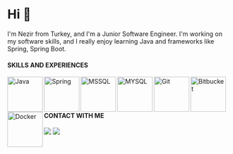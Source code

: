 # Hi 👋 
I'm Nezir from Turkey, and I'm a Junior Software Engineer. I'm working on my software skills, and  I really enjoy learning Java and frameworks like Spring, Spring Boot.

#### SKILLS AND EXPERIENCES

<img align="left" alt="Java" width="80px" src="https://1000logos.net/wp-content/uploads/2020/09/Java-Logo.png" />
<img align="left" alt="Spring" width="80px" src="https://miro.medium.com/max/600/1*gxXLMIuJDHCH7fwIgEP1cg.png" />
<img align="left" alt="MSSQL" width="80px" src="https://seeklogo.com/images/M/microsoft-sql-server-logo-96AF49E2B3-seeklogo.com.png" />
<img align="left" alt="MYSQL" width="80px" src="https://e7.pngegg.com/pngimages/617/252/png-clipart-mysql-workbench-computer-icons-logo-database-server-blue-text.png" />
<img align="left" alt="Git" width="80px" src="https://upload.wikimedia.org/wikipedia/commons/thumb/e/e0/Git-logo.svg/1280px-Git-logo.svg.png" />
<img align="left" alt="Bitbucket" width="80px" src="https://poeditor.com/blog/wp-content/uploads/2014/06/bitbucket-logo.png" />
<img align="left" alt="Docker" width="80px" src="https://logos-world.net/wp-content/uploads/2021/02/Docker-Symbol.png" />
<br/>
<br/>
<br/>

#### CONTACT WITH ME

<a href="mailto:nzr.trhll@gmail.com?"><img src="https://img.shields.io/badge/gmail-%23DD0031.svg?&style=for-the-badge&logo=gmail&logoColor=white"/></a>
<a href="https://www.linkedin.com/in/nezirturhalli"><img src="https://img.shields.io/badge/LinkedIn-%23DD0031.svg?&style=for-the-badge&logo=LinkedIn&logoColor=white&color=blue"/></a>






